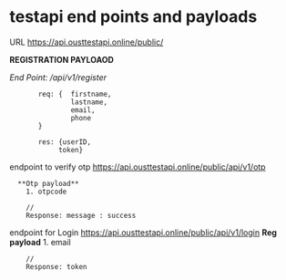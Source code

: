 # testapi end points and payloads

URL https://api.ousttestapi.online/public/

**REGISTRATION PAYLOAOD**


*End Point:  /api/v1/register*
            
           req: {  firstname,
                   lastname,
                   email,
                   phone
           }

           res: {userID,
                token}

endpoint to verify otp
https://api.ousttestapi.online/public/api/v1/otp

      **Otp payload**
        1. otpcode
      
        //
        Response: message : success


endpoint for Login
https://api.ousttestapi.online/public/api/v1/login
      **Reg payload**
        1. email
     
        //
        Response: token




